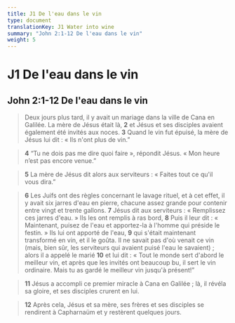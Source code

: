 ```yaml
---
title: J1 De l'eau dans le vin
type: document
translationKey: J1 Water into wine
summary: "John 2:1-12 De l'eau dans le vin"
weight: 5
---
```

# J1 De l'eau dans le vin

## John 2:1-12 De l'eau dans le vin

>   Deux jours plus tard, il y avait un mariage dans la ville de Cana en Galilée. La mère de Jésus était là, **2** et Jésus et ses disciples avaient également été invités aux noces. **3** Quand le vin fut épuisé, la mère de Jésus lui dit : « Ils n'ont plus de vin.”

>   **4** “Tu ne dois pas me dire quoi faire », répondit Jésus. « Mon heure n’est pas encore venue.”

>   **5** La mère de Jésus dit alors aux serviteurs : « Faites tout ce qu'il vous dira.”

>   **6** Les Juifs ont des règles concernant le lavage rituel, et à cet effet, il y avait six jarres d'eau en pierre, chacune assez grande pour contenir entre vingt et trente gallons. **7** Jésus dit aux serviteurs : « Remplissez ces jarres d'eau. » Ils les ont remplis à ras bord, **8** Puis il leur dit : « Maintenant, puisez de l'eau et apportez-la à l'homme qui préside le festin. » Ils lui ont apporté de l'eau, **9** qui s'était maintenant transformé en vin, et il le goûta. Il ne savait pas d'où venait ce vin (mais, bien sûr, les serviteurs qui avaient puisé l'eau le savaient) ; alors il a appelé le marié **10** et lui dit : « Tout le monde sert d'abord le meilleur vin, et après que les invités ont beaucoup bu, il sert le vin ordinaire. Mais tu as gardé le meilleur vin jusqu'à présent!”

>   **11** Jésus a accompli ce premier miracle à Cana en Galilée ; là, il révéla sa gloire, et ses disciples crurent en lui.

>   **12** Après cela, Jésus et sa mère, ses frères et ses disciples se rendirent à Capharnaüm et y restèrent quelques jours.

